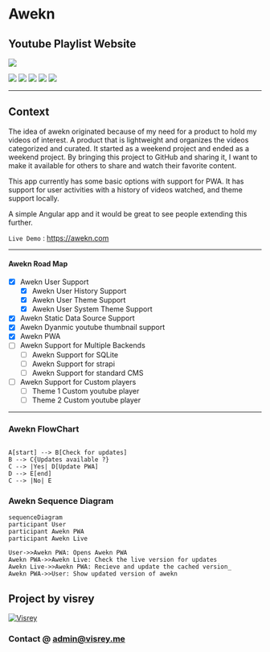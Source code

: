 # Awekn
## Youtube Playlist Website
![](https://visrey.github.io/awekn/assets/logo.png)

![](https://img.shields.io/github/stars/visrey/awekn.svg) ![](https://img.shields.io/github/forks/visrey/awekn.svg) ![](https://img.shields.io/github/tag/visrey/awekn.svg) ![](https://img.shields.io/github/release/visrey/awekn.svg) ![](https://img.shields.io/github/issues/visrey/awekn.svg)         

----

## Context
The idea of awekn originated because of my need for a product to hold my videos of interest. A product that is lightweight and organizes the videos categorized and curated. It started as a weekend project and ended as a weekend project. By bringing this project to GitHub and sharing it, I want to make it available for others to share and watch their favorite content.

This app currently has some basic options with support for PWA. It has support for user activities with a history of videos watched, and theme support locally. 

A simple Angular app and it would be great to see people extending this further.

`Live Demo` : <https://awekn.com>

----

#### Awekn Road Map

- [x] Awekn User Support
    - [x] Awekn User History Support
    - [x] Awekn User Theme Support
    - [x] Awekn User System Theme Support
- [x] Awekn Static Data Source Support
- [x] Awekn Dyanmic youtube thumbnail support
- [x] Awekn PWA
- [ ] Awekn Support for Multiple Backends
    - [ ] Awekn Support for SQLite
    - [ ] Awekn Support for strapi
    - [ ] Awekn Support for standard CMS
- [ ] Awekn Support for Custom players
    - [ ] Theme 1 Custom youtube player
    - [ ] Theme 2 Custom youtube player
                
----

### Awekn FlowChart

```flowchart TD

A[start] --> B[Check for updates]
B --> C{Updates available ?}
C --> |Yes| D[Update PWA]
D --> E[end]
C --> |No| E
```

### Awekn Sequence Diagram
                    
```mermaid
sequenceDiagram
participant User
participant Awekn PWA
participant Awekn Live

User->>Awekn PWA: Opens Awekn PWA 
Awekn PWA->>Awekn Live: Check the live version for updates 
Awekn Live->>Awekn PWA: Recieve and update the cached version_
Awekn PWA->>User: Show updated version of awekn
```


## Project by visrey

[![Visrey](https://visrey.me/show.png "Visrey")](https://visrey.me "Visrey")

### Contact @ admin@visrey.me